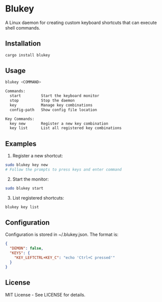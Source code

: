 # Blukey

A Linux daemon for creating custom keyboard shortcuts that can execute shell commands.

## Installation
```bash
cargo install blukey
```

## Usage
```bash
blukey <COMMAND>

Commands:
  start         Start the keyboard monitor
  stop          Stop the daemon
  key           Manage key combinations
  config-path   Show config file location

Key Commands:
  key new       Register a new key combination
  key list      List all registered key combinations
```

## Examples
1. Register a new shortcut:
```bash
sudo blukey key new
# Follow the prompts to press keys and enter command
```
2. Start the monitor:
```bash
sudo blukey start
```
3. List registered shortcuts:
```bash
blukey key list
```

## Configuration

Configuration is stored in ~/.blukey.json. The format is:
```json
{
  "DEMON": false,
  "KEYS": {
    "KEY_LEFTCTRL+KEY_C": "echo 'Ctrl+C pressed'"
  }
}
```

## License
MIT License - See LICENSE for details.